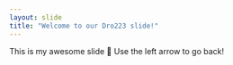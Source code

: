 ```yaml
---
layout: slide
title: "Welcome to our Dro223 slide!"
---
```

This is my awesome slide :tada:
Use the left arrow to go back!
